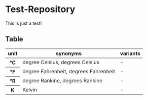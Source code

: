 # Test-Repository

This is just a test!

## Table

<table>
	<thead>
		<tr>
			<th>unit</th>
			<th>synonyms</th>
			<th>variants</th>
		</tr>
	</thead>
	<tbody>
		<tr>
			<th>°C</th>
			<td>degree Celsius, degrees Celsius</td>
			<td>-</td>
		</tr>
		<tr>
			<th>°F</th>
			<td>degree Fahrenheit, degrees Fahrenheit</td>
			<td>-</td>
		</tr>
		<tr>
			<th>°R</th>
			<td>degree Rankine, degrees Rankine</td>
			<td>-</td>
		</tr>
		<tr>
			<th>K</th>
			<td>Kelvin</td>
			<td>-</td>
		</tr>
	</tbody>
</table>
